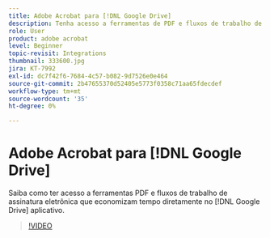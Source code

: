 ```yaml
---
title: Adobe Acrobat para [!DNL Google Drive]
description: Tenha acesso a ferramentas de PDF e fluxos de trabalho de assinatura eletrônica que economizam tempo diretamente no [!DNL Google Drive] aplicativo
role: User
product: adobe acrobat
level: Beginner
topic-revisit: Integrations
thumbnail: 333600.jpg
jira: KT-7992
exl-id: dc7f42f6-7684-4c57-b082-9d7526e0e464
source-git-commit: 2b47655370d52405e5773f0358c71aa65fdecdef
workflow-type: tm+mt
source-wordcount: '35'
ht-degree: 0%

---
```


# Adobe Acrobat para [!DNL Google Drive]

Saiba como ter acesso a ferramentas PDF e fluxos de trabalho de assinatura eletrônica que economizam tempo diretamente no [!DNL Google Drive] aplicativo.

>[!VIDEO](https://video.tv.adobe.com/v/333600?quality=12&learn=on&hidetitle=true)
